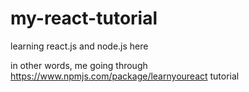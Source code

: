 # my-react-tutorial
learning react.js and node.js here


in other words, me going through https://www.npmjs.com/package/learnyoureact tutorial
